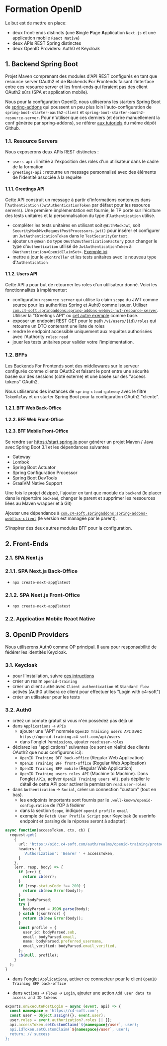 
# Formation OpenID
Le but est de mettre en place:
- deux front-ends distincts (une **S**ingle **P**age **A**pplication `Next.js` et une application mobile `React Native`)
- deux APIs REST Spring distinctes
- deux OpenID Providers: Auth0 et Keycloak

## 1. Backend Spring Boot
Projet Maven comprenant des modules d'API REST configurés en tant que resource server OAuth2 et de **B**ackends **F**or **F**rontends faisant l'interface entre ces resource server et les front-ends qui feraient pas des client OAuth2 sûrs (SPA et application mobile).

Nous pour la configuration OpenID, nous utiliserons les starters Spring Boot de [spring-addons](https://github.com/ch4mpy/spring-addons) qui poussent un peu plus loin l'auto-configuration de `spring-boot-starter-oauth2-client` et `spring-boot-starter-oauth2-resource-server`. Pour n'utiliser que ces derniers (et écrire manuellement la conf générée par spring-addons), se référer [aux tutoriels](https://github.com/ch4mpy/spring-addons/tree/master/samples/tutorials) du même dépôt Github.

### 1.1. Resource Servers
Nous exposerons deux APIs REST distinctes :
- `users-api` : limitée à l'exposition des roles d'un utilisateur dans le cadre de la formation
- `greetings-api` : retourne un message personnalisé avec des éléments de l'identité associée à la requête

#### 1.1.1. Greetings API
Cette API construit un message à partir d'informations contenues dans l'`Authentication` (`JwtAuthenticationToken` par défaut pour les resource servers). Une première implémentation est fournie, le TP porte sur l'écriture des tests unitaires et la personnalisation du type d'`Authentication` utilisé.
- compléter les tests unitaires en utilisant soit `@WithMockJwt`, soit `SecurityMockMvcRequestPostProcessors.jwt()` pour insérer et configurer un `JwtAuthenticationToken` dans le `TestSecurityContext`.
- ajouter un `@Bean` de type `OAuth2AuthenticationFactory` pour changer le type d'`Authentication` utilisé de `JwtAuthenticationToken` à `OAuthentication<OpenidClaimSet>`. [Exemple ici](https://github.com/ch4mpy/spring-addons/tree/master/samples/webmvc-jwt-oauthentication)
- mettre à jour le `@Controller` et les tests unitaires avec le nouveau type d'`Authentication`

#### 1.1.2. Users API
Cette API a pour but de retourner les roles d'un utilisateur donné. Voici les fonctionnalités à implémenter:
- configuration `resource server` qui utilise la claim `scope` du JWT comme source pour les authorities Spring et Auht0 comme issuer. Utiliser [`com.c4-soft.springaddons:spring-addons-webmvc-jwt-resource-server`](https://central.sonatype.com/artifact/com.c4-soft.springaddons/spring-addons-webmvc-jwt-resource-server/6.1.11). Utiliser la "Greetings API" ou [cet autre exemple](https://github.com/ch4mpy/spring-addons/tree/master/samples/webmvc-jwt-default) comme base.
- exposer un endpoint REST GET pour le path `/v1/users/{id}/roles` qui retourne un DTO contenant une liste de roles
- rendre le endpoint accessible uniquement aux requêtes authorisées avec l'Authority `roles:read`
- jouer les tests unitaires pour valider votre l'implémentation.

### 1.2. BFFs
Les Backends For Frontends sont des middlewares sur le serveur configurés comme clients OAuth2 et faisant le pont entre une sécurité basée sur des sessions (côté externe) et une basée sur des "access tokens" OAuth2.

Nous utiliserons des instances de `spring-cloud-gateway` avec le filtre `TokenRelay` et un starter Spring Boot pour la configuration OAuth2 "cliente".

#### 1.2.1. BFF Web Back-Office

#### 1.2.2. BFF Web Front-Office

#### 1.2.3. BFF Mobile Front-Office
Se rendre sur https://start.spring.io pour générer un projet Maven / Java avec Spring Boot 3.1 et les dépendances suivantes
- Gateway
- Lombok
- Spring Boot Actuator
- Spring Configuration Processor
- Spring Boot DevTools
- GraalVM Native Support

Une fois le projet dézippé, l'ajouter en tant que module du `backend` (le placer dans le répertoire `backend`, changer le parent et supprimer les ressources liées au Maven wrapper et à Git)

Ajouter une dépendance à [`com.c4-soft.springaddons:spring-addons-webflux-client`](https://central.sonatype.com/artifact/com.c4-soft.springaddons/spring-addons-webflux-client/6.1.11) (le version est managée par le parent).

S'inspirer des deux autres modules BFF pour la configuration.

## 2. Front-Ends

### 2.1. SPA Next.js

### 2.1.1. SPA Next.js Back-Office
- `npx create-next-app@latest` 

### 2.1.2. SPA Next.js Front-Office
- `npx create-next-app@latest`

### 2.2. Application Mobile React Native


## 3. OpenID Providers
Nous utiliserons Auth0 comme OP principal. Il aura pour responsabilité de fédérer les identités Keycloak.

### 3.1. Keycloak
- pour l'installation, suivre [ces intructions](https://github.com/ch4mpy/spring-addons/blob/master/samples/tutorials/keycloak.md)
- créer un realm `openid-training`
- créer un client `auth0` avec `Client authentication` et `Standard flow` activés (Auth0 utilisera ce client pour effectuer les "Login with c4-soft")
- créer un utilisateur pour les tests

### 3.2. Auth0
- créez un compte gratuit si vous n'en possédez pas déjà un
- dans `Applications` -> `APIs`
  * ajouter une "API" nommée `OpenID Training users API` avec `https://openid-training.c4-soft.com/api/users`
  * dans l'onglet `Permissions`, ajouter  `read:user-roles`
- déclarez les "applications" suivantes (ce sont en réalité des clients OAuth2 que nous configurons ici):
  * `OpenID Training BFF back-office` (Regular Web Application)
  * `OpenID Training BFF front-office` (Regular Web Application)
  * `OpenID Training BFF mobile` (Regular Web Application)
  * `OpenID Training users roles API` (Machine to Machine). Dans l'onglet `APIs`, activer `OpenID Training users API`, puis déplier le détail de cette API pour activer la permission `read:user-roles`
- dans `Authentication` -> `Social`, créer un connection "custom" (tout en bas). 
  * les endpoints importants sont fournis par le `.well-known/openid-configuration` de l'OP à fédérer
  * dans la section `Scope`, indiquer `openid profile email`
  * exemple de `Fetch User Profile Script` pour Keycloak (le userinfo endpoint et parsing de la réponse seront à adapter):
```typescript
async function(accessToken, ctx, cb) {
  request.get(
    {
      url: 'https://oidc.c4-soft.com/auth/realms/openid-training/protocol/openid-connect/userinfo',
      headers: {
        'Authorization': 'Bearer ' + accessToken,
      }
    },
    (err, resp, body) => {
      if (err) {
        return cb(err);
      }
      if (resp.statusCode !== 200) {
        return cb(new Error(body));
      }
      let bodyParsed;
      try {
        bodyParsed = JSON.parse(body);
      } catch (jsonError) {
        return cb(new Error(body));
      }
      const profile = {
        user_id: bodyParsed.sub,
        email: bodyParsed.email,
        name: bodyParsed.preferred_username,
        email_verified: bodyParsed.email_verified,
      };
      cb(null, profile);
    }
  );
}
```
  * dans l'onglet `Applications`, activer ce connecteur pour le client `OpenID Training BFF back-office`
- dans `Actions` -> `Flows` -> `Login`, ajouter une action `Add user data to access and ID tokens`
```typescript
exports.onExecutePostLogin = async (event, api) => {
  const namespace = 'https://c4-soft.com';
  const user = Object.assign({}, event.user);
  user.roles = event.authorization?.roles || [];
  api.accessToken.setCustomClaim(`${namespace}/user`, user);
  api.idToken.setCustomClaim(`${namespace}/user`, user);
  return; // success
};
```
